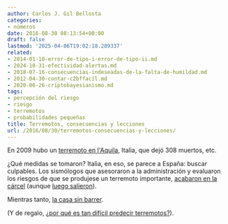 ```yaml
---
author: Carlos J. Gil Bellosta
categories:
- números
date: 2016-08-30 08:13:54+00:00
draft: false
lastmod: '2025-04-06T19:02:18.289337'
related:
- 2014-01-10-error-de-tipo-i-error-de-tipo-ii.md
- 2024-10-31-efectividad-alertas.md
- 2018-07-16-consecuencias-indeseadas-de-la-falta-de-humildad.md
- 2012-04-30-contar-c2bffacil.md
- 2020-06-26-criptobayesianismo.md
tags:
- percepción del riesgo
- riesgo
- terremotos
- probabilidades pequeñas
title: Terremotos, consecuencias y lecciones
url: /2016/08/30/terremotos-consecuencias-y-lecciones/
---
```


En 2009 hubo un [terremoto en l'Aquila](https://es.wikipedia.org/wiki/Terremoto_de_L%27Aquila_de_2009), Italia, que dejó 308 muertos, etc.

¿Qué medidas se tomaron? Italia, en eso, se parece a España: buscar culpables. Los sismólogos que asesoraron a la administración y evaluaron los riesgos de que se produjese un terremoto importante, [acabaron en la cárcel](https://www.theguardian.com/world/2013/jan/18/italian-scientists-jailed-laquila-quake) (aunque [luego salieron](http://www.sciencemag.org/news/2015/02/why-italian-earthquake-scientists-were-exonerated)).

Mientras tanto, [la casa sin barrer](http://uk.reuters.com/article/us-italy-quake-buildings-idUKTRE5364T720090407).

(Y de regalo, [¿por qué es tan difícil predecir terremotos?](https://www.statslife.org.uk/environment-nature/2977-ask-a-statistician-why-can-we-not-predict-earthquakes)).
